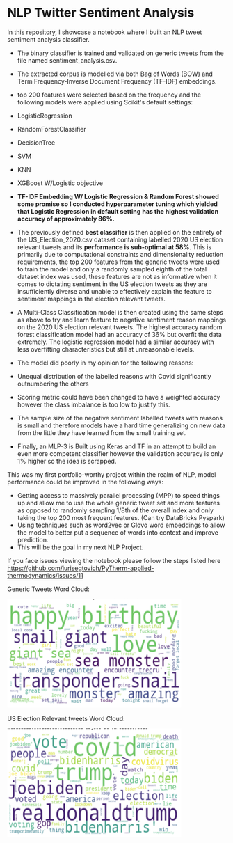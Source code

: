 # NLP Twitter Sentiment Analysis

In this repository, I showcase a notebook where I built an NLP tweet sentiment analysis classifier.

- The binary classifier is trained and validated on generic tweets from the file named sentiment_analysis.csv.
- The extracted corpus is modelled via both Bag of Words (BOW) and Term Frequency-Inverse Document Frequency (TF-IDF) embeddings.
- top 200 features were selected based on the frequency and the following models were applied using Scikit's default settings:
- LogisticRegression
- RandomForestClassifier
- DecisionTree
- SVM
- KNN
- XGBoost W/Logistic objective
- **TF-IDF Embedding W/ Logistic Regression & Random Forest showed some promise so I conducted hyperparameter tuning which yielded that Logistic Regression in default setting has the highest validation accuracy of approximately 86%.**

- The previously defined **best classifier** is then applied on the entirety of the US_Election_2020.csv dataset containing labelled 2020 US election relevant tweets and its **performance is sub-optimal at 58%**. This is primarily due to computational constraints and dimensionality reduction requirements, the top 200 features from the generic tweets were used to train the model and only a randomly sampled eighth of the total dataset index was used, these features are not as informative when it comes to dictating sentiment in the US election tweets as they are insufficiently diverse and unable to effectively explain the feature to sentiment mappings in the election relevant tweets.

- A Multi-Class Classification model is then created using the same steps as above to try and learn feature to negative sentiment reason mappings on the 2020 US election relevant tweets. The highest accuracy random forest classification model had an accuracy of 36% but overfit the data extremely. The logistic regression model had a similar accuracy with less overfitting characteristics but still at unreasonable levels.
- The model did poorly in my opinion for the following reasons:
- Unequal distribution of the labelled reasons with Covid significantly outnumbering the others
- Scoring metric could have been changed to have a weighted accuracy however the class imbalance is too low to justify this.
- The sample size of the negative sentiment labelled tweets with reasons is small and therefore models have a hard time generalizing on new data from the little they have learned from the small training set.

- Finally, an MLP-3 is Built using Keras and TF in an attempt to build an even more competent classifier however the validation accuracy is only 1% higher so the idea is scrapped.

This was my first portfolio-worthy project within the realm of NLP, model performance could be improved in the following ways:

- Getting access to massively parallel processing (MPP) to speed things up and allow me to use the whole generic tweet set and more features as opposed to randomly sampling 1/8th of the overall index and only taking the top 200 most frequent features. (Can try DataBricks Pyspark)
- Using techniques such as word2vec or Glovo word embeddings to allow the model to better put a sequence of words into context and improve prediction.
- This will be the goal in my next NLP Project.

If you face issues viewing the notebook please follow the steps listed here
https://github.com/iurisegtovich/PyTherm-applied-thermodynamics/issues/11

Generic Tweets Word Cloud:

<img src="https://github.com/kamalmukhalalaty/Portfolio/blob/main/images/Sentiment%20Analysis%20Word%20Cloud.png" width="400" height="250">

US Election Relevant tweets Word Cloud:

<img src="https://github.com/kamalmukhalalaty/Portfolio/blob/main/images/US%20Election%202020%20Word%20Cloud.png" width="400" height="250">
